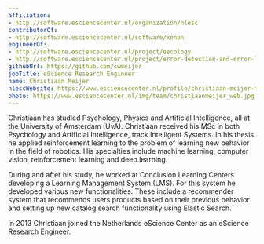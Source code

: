 ```yaml
---
affiliation:
- http://software.esciencecenter.nl/organization/nlesc
contributorOf:
- http://software.esciencecenter.nl/software/xenon
engineerOf:
- http://software.esciencecenter.nl/project/eecology
- http://software.esciencecenter.nl/project/error-detection-and-error-localization
githubUrl: https://github.com/cwmeijer
jobTitle: eScience Research Engineer
name: Christiaan Meijer
nlescWebsite: https://www.esciencecenter.nl/profile/christiaan-meijer-msc
photo: https://www.esciencecenter.nl/img/team/christiaanmeijer_web.jpg
---
```

Christiaan has studied Psychology, Physics and Artificial Intelligence, all at the University of Amsterdam (UvA). Christiaan received his MSc in both Psychology and Artificial Intelligence, track Intelligent Systems. In his thesis he applied reinforcement learning to the problem of learning new behavior in the field of robotics. His specialties include machine learning, computer vision, reinforcement learning and deep learning.

During and after his study, he worked at Conclusion Learning Centers developing a Learning Management System (LMS). For this system he developed various new functionalities. These include a recommender system that recommends users products based on their previous behavior and setting up new catalog search functionality using Elastic Search.

In 2013 Christiaan joined the Netherlands eScience Center as an eScience Research Engineer.
